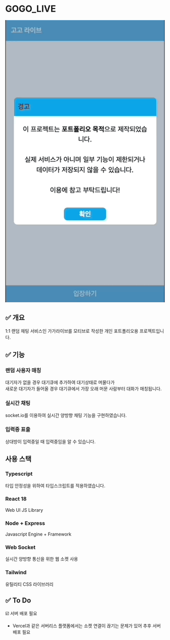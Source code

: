 # GOGO_LIVE

![image](./assets/gogo_live.gif)

## ✅ 개요

1:1 랜덤 채팅 서비스인 가가라이브를 모티브로 작성한 개인 포트폴리오용 프로젝트입니다.

<!-- 이미지 -->

## ✅ 기능

### 랜덤 사용자 매칭

대기자가 없을 경우 대기큐에 추가하여 대기상태로 머물다가  
새로운 대기자가 들어올 경우 대기큐에서 가장 오래 머문 사람부터 대화가 매칭됩니다.

### 실시간 채팅

socket.io를 이용하여 실시간 양방향 채팅 기능을 구현하였습니다.

### 입력중 표출

상대방이 입력중일 때 입력중임을 알 수 있습니다.

## 사용 스택

### Typescript

타입 안정성을 위하여 타입스크립트를 적용하였습니다.

### React 18

Web UI JS Library

### Node + Express

Javascript Engine + Framework

### Web Socket

실시간 양방향 통신을 위한 웹 소켓 사용

### Tailwind

유틸리티 CSS 라이브러리

## ✅ To Do

☑️ 서버 배포 필요

- Vercel과 같은 서버리스 플랫폼에서는 소켓 연결이 끊기는 문제가 있어 추후 서버 배포 필요

